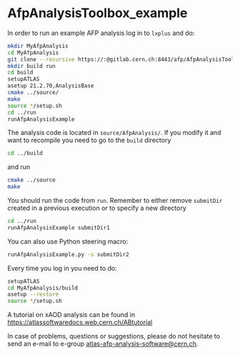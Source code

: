 # AfpAnalysisToolbox_example

In order to run an example AFP analysis log in to `lxplus` and do:
```bash
mkdir MyAfpAnalysis
cd MyAfpAnalysis
git clone --recursive https://:@gitlab.cern.ch:8443/afp/AfpAnalysisToolbox_example.git source
mkdir build run
cd build
setupATLAS
asetup 21.2.70,AnalysisBase
cmake ../source/
make
source */setup.sh
cd ../run
runAfpAnalysisExample
```

The analysis code is located in `source/AfpAnalysis/`. If you modify it and want to recompile you need to go to the `build` directory
```bash
cd ../build
```
and run
```bash
cmake ../source
make
```

You should run the code from `run`. Remember to either remove `submitDir` created in a previous execution or to specify a new directory
```bash
cd ../run
runAfpAnalysisExample submitDir1
```
You can also use Python steering macro:
```bash
runAfpAnalysisExample.py -s submitDir2
```


Every time you log in you need to do:
```bash
setupATLAS
cd MyAfpAnalysis/build
asetup --restore
source */setup.sh
```
A tutorial on xAOD analysis can be found in https://atlassoftwaredocs.web.cern.ch/ABtutorial

In case of problems, questions or suggestions, please do not hesitate to send an e-mail to e-group [atlas-afp-analysis-software@cern.ch](mailto:atlas-afp-analysis-software@cern.ch).
